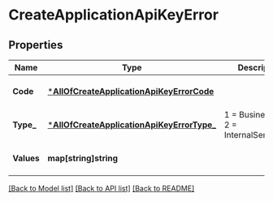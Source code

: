 # CreateApplicationApiKeyError

## Properties
Name | Type | Description | Notes
------------ | ------------- | ------------- | -------------
**Code** | [***AllOfCreateApplicationApiKeyErrorCode**](AllOfCreateApplicationApiKeyErrorCode.md) |  | [optional] [default to null]
**Type_** | [***AllOfCreateApplicationApiKeyErrorType_**](AllOfCreateApplicationApiKeyErrorType_.md) |   1 &#x3D; BusinessLogic  2 &#x3D; InternalServerError | [optional] [default to null]
**Values** | **map[string]string** |  | [optional] [default to null]

[[Back to Model list]](../README.md#documentation-for-models) [[Back to API list]](../README.md#documentation-for-api-endpoints) [[Back to README]](../README.md)

